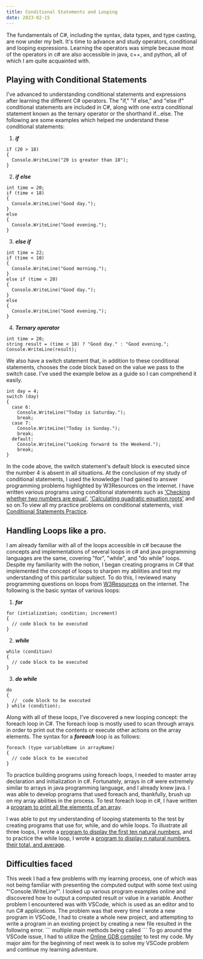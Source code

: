 ```yaml
---
title: Conditional Statements and Looping
date: 2023-02-15
---
```


The fundamentals of C#, including the syntax, data types, and type casting, are now under my belt. It's time to advance and study operators, conditional and looping expressions. Learning the operators was simple because most of the operators in c# are also accessible in java, c++, and python, all of which I am quite acquainted with.

<h2>Playing with Conditional Statements</h2>
I've advanced to understanding conditional statements and expressions after learning the different C# operators. The "if," "if else," and "else if" conditional statements are included in C#, along with one extra conditional statement known as the ternary operator or the shorthand if...else. The following are some examples which helped me understand these conditional statements:

1. ***if***
```
if (20 > 18) 
{
  Console.WriteLine("20 is greater than 18");
}
```
2. ***if else***
```
int time = 20;
if (time < 18) 
{
  Console.WriteLine("Good day.");
} 
else 
{
  Console.WriteLine("Good evening.");
}
```
3. ***else if***
```
int time = 22;
if (time < 10) 
{
  Console.WriteLine("Good morning.");
} 
else if (time < 20) 
{
  Console.WriteLine("Good day.");
} 
else 
{
  Console.WriteLine("Good evening.");
}
```
4. ***Ternary operator***
```
int time = 20;
string result = (time < 18) ? "Good day." : "Good evening.";
Console.WriteLine(result);
```

We also have a switch statement that, in addition to these conditional statements, chooses the code block based on the value we pass to the switch case. I've used the example below as a guide so I can comprehend it easily.
```
int day = 4;
switch (day) 
{
  case 6:
    Console.WriteLine("Today is Saturday.");
    break;
  case 7:
    Console.WriteLine("Today is Sunday.");
    break;
  default:
    Console.WriteLine("Looking forward to the Weekend.");
    break;
}
```
In the code above, the switch statement's default block is executed since the number 4 is absent in all situations.
At the conclusion of my study of conditional statements, I used the knowledge I had gained to answer programming problems highlighted by W3Resources on the internet. I have written various programs using conditional statements such as <a href="https://github.com/sreenivas98/Learning_Journey/blob/main/CodePractice/ConditionalStatements/Q1.cs">'Checking whether two numbers are equal'</a>, <a href="https://github.com/sreenivas98/Learning_Journey/blob/main/CodePractice/ConditionalStatements/Q11.cs">'Calculating quadratic equation roots'</a> and so on.To view all my practice problems on conditional statements, visit <a href="https://github.com/sreenivas98/Learning_Journey/tree/main/CodePractice/ConditionalStatements">Conditional Statements Practice</a>.

<h2>Handling Loops like a pro.</h2>

I am already familiar with all of the loops accessible in c# because the concepts and implementations of several loops in c# and java programming languages are the same, covering "for", "while", and "do while" loops. Despite my familiarity with the notion, I began creating programs in C# that implemented the concept of loops to sharpen my abilities and test my understanding of this particular subject. To do this, I reviewed many programming questions on loops from <a href="https://www.w3resource.com/csharp-exercises/for-loop/index.php">W3Resources</a> on the internet.
The following is the basic syntax of various loops:
1. ***for***
```
for (intialization; condition; increment) 
{
  // code block to be executed
}
```
2. ***while***
```
while (condition) 
{
  // code block to be executed
}
```
3. ***do while***
```
do
{
  //  code block to be executed
} while (condition);
```

Along with all of these loops, I've discovered a new looping concept: the foreach loop in C#. The foreach loop is mostly used to scan through arrays in order to print out the contents or execute other actions on the array elements. The syntax for a ***foreach*** loop is as follows:
```
foreach (type variableName in arrayName) 
{
  // code block to be executed
}
```
To practice building programs using foreach loops, I needed to master array declaration and initialization in c#. Fortunately, arrays in c# were extremely similar to arrays in java programming language, and I already knew java. I was able to develop programs that used foreach and, thankfully, brush up on my array abilities in the process. To test foreach loop in c#, I have written a <a href="https://github.com/sreenivas98/Learning_Journey/blob/main/w3schools_practice/ForEachPractice.cs">program to print all the elements of an array</a>.

I was able to put my understanding of looping statements to the test by creating programs that use for, while, and do while loops. To illustrate all three loops, I wrote a <a href="https://github.com/sreenivas98/Learning_Journey/blob/main/CodePractice/Loops/Q1.cs">program to display the first ten natural numbers</a>, and to practice the while loop, I wrote a <a href="https://github.com/sreenivas98/Learning_Journey/blob/main/CodePractice/Loops/Q3.cs">program to display n natural numbers, their total, and average</a>.

<h2>Difficulties faced</h2>
This week I had a few problems with my learning process, one of which was not being familiar with presenting the computed output with some text using "'Console.WriteLine"'. I looked up various program examples online and discovered how to output a computed result or value in a variable. Another problem I encountered was with VSCode, which is used as an editor and to run C# applications. The problem was that every time I wrote a new program in VSCode, I had to create a whole new project, and attempting to write a program in an existing project by creating a new file resulted in the following error.
```
multiple main methods being called
```
To go around the VSCode issue, I had to utilize the <a href="https://www.onlinegdb.com">Online GDB compiler</a> to test my code. My major aim for the beginning of next week is to solve my VSCode problem and continue my learning adventure.
